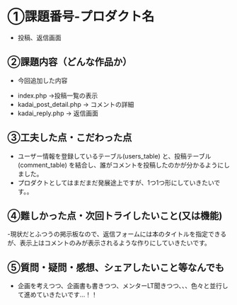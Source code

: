 # ①課題番号-プロダクト名
- 投稿、返信画面

## ②課題内容（どんな作品か）
- 今回追加した内容
* index.php ->投稿一覧の表示
* kadai_post_detail.php -> コメントの詳細
* kadai_reply.php -> 返信画面


## ③工夫した点・こだわった点
- ユーザー情報を登録しているテーブル(users_table) と、投稿テーブル(comment_table) を結合し、誰がコメントを投稿したのかが分かるようにしました。
- プロダクトとしてはまだまだ発展途上ですが、1つ1つ形にしていきたいです。。


## ④難しかった点・次回トライしたいこと(又は機能)
-現状だとふつうの掲示板なので、返信フォームには本のタイトルを指定できるが、表示上はコメントのみが表示されるような作りにしていきたいです。


## ⑤質問・疑問・感想、シェアしたいこと等なんでも
- 企画を考えつつ、企画書も書きつつ、メンターLT聞きつつ、、、色々と並行して進めていきたいです…！！




